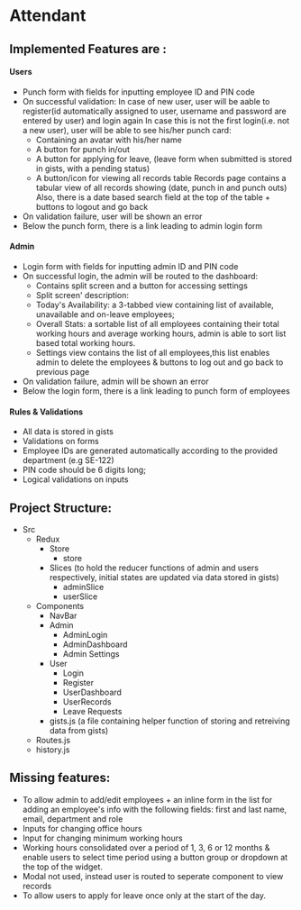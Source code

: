 # Attendant

## Implemented Features are :

 #### Users
   - Punch form with fields for inputting employee ID and PIN code
   - On successful validation:
      In case of new user, user will be aable to register(id automatically assigned to user, username and password are entered by user) and login again
      In case this is not the first login(i.e. not a new user), user will be able to see his/her punch card:
        - Containing an avatar with his/her name
        - A button for punch in/out
        - A button for applying for leave, (leave form when submitted is stored in gists, with a pending status)
        - A button/icon for viewing all records table 
        Records page contains a tabular view of all records showing (date, punch in and punch outs) Also, there is a date based search field at the top of the table + buttons to logout and go back
   - On validation failure, user will be shown an error
   - Below the punch form, there is a link leading to admin login form

 #### Admin
   - Login form with fields for inputting admin ID and PIN code
   - On successful login, the admin will be routed to the dashboard:
      - Contains split screen and a button for accessing settings
      - Split screen' description:
      - Today's Availability: a 3-tabbed view containing list of available, unavailable and on-leave employees;
      - Overall Stats: a sortable list of all employees containing their total working hours and average working hours, admin is  able to sort list based  total working hours. 
      - Settings view contains the list of all employees,this list enables admin to delete the employees & buttons to log out and go back to previous page
   - On validation failure, admin will be shown an error
   - Below the login form, there is a link leading to punch form of employees
#### Rules & Validations
- All data is stored in gists
- Validations on forms 
- Employee IDs are generated automatically according to the provided department (e.g SE-122)
- PIN code should be 6 digits long; 
- Logical validations on inputs
## Project Structure:
- Src
    - Redux
         - Store
            - store
         - Slices (to hold the reducer functions of admin and users respectively, initial states are updated via data stored in gists)
            - adminSlice
            - userSlice
    - Components
         - NavBar
         - Admin
             - AdminLogin
             - AdminDashboard
             - Admin Settings
         - User
            - Login
            - Register
            - UserDashboard
            - UserRecords
            - Leave Requests
         - gists.js (a file containing helper function of storing and retreiving data from gists)
   - Routes.js
   - history.js

   
 ## Missing features:
 - To allow admin to add/edit employees + an inline form in the list for adding an employee's info with the following fields: first and last name, email, department and role
 - Inputs for changing office hours
 - Input for changing minimum working hours
 - Working hours consolidated over a period of 1, 3, 6 or 12 months & enable users to select time period using a button group or dropdown at the top of the widget.
 - Modal not used, instead user is routed to seperate component to view records
 - To allow users to apply for leave once only at the start of the day.
  

      
   
    
